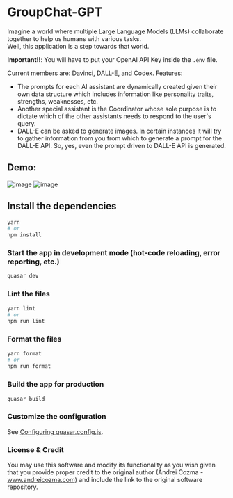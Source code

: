 # GroupChat-GPT

Imagine a world where multiple Large Language Models (LLMs) collaborate together to help us humans with various tasks.  
Well, this application is a step towards that world.

**Important!!**: You will have to put your OpenAI API Key inside the `.env` file.

Current members are: Davinci, DALL-E, and Codex. 
Features: 
- The prompts for each AI assistant are dynamically created given their own data structure which includes information like personality traits, strengths, weaknesses, etc.
- Another special assistant is the Coordinator whose sole purpose is to dictate which of the other assistants needs to respond to the user's query.
- DALL-E can be asked to generate images. In certain instances it will try to gather information from you from which to generate a prompt for the DALL-E API. So, yes, even the prompt driven to DALL-E API is generated.

## Demo:

![image](https://user-images.githubusercontent.com/14914491/209245190-6734d6a2-7935-41fc-9d4e-b7b57e2f6a53.png)
![image](https://user-images.githubusercontent.com/14914491/209996928-906cb9dc-74d4-4c92-adcd-be9ecb507570.png)


## Install the dependencies

```bash
yarn
# or
npm install
```

### Start the app in development mode (hot-code reloading, error reporting, etc.)

```bash
quasar dev
```

### Lint the files

```bash
yarn lint
# or
npm run lint
```

### Format the files

```bash
yarn format
# or
npm run format
```

### Build the app for production

```bash
quasar build
```

### Customize the configuration

See [Configuring quasar.config.js](https://v2.quasar.dev/quasar-cli-vite/quasar-config-js).

### License & Credit

You may use this software and modify its functionality as you wish given that you provide proper credit to the original author (Andrei Cozma - www.andreicozma.com) and include the link to the original software repository.
